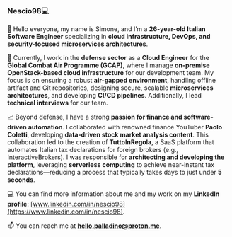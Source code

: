 ### Nescio98💻

<!--
**Nescio98/nescio98** is a ✨ _special_ ✨ repository because its `README.md` (this file) appears on your GitHub profile. -->

👋 Hello everyone, my name is Simone, and I’m a **26-year-old Italian Software Engineer** specializing in **cloud infrastructure, DevOps, and security-focused microservices architectures**.

🚀 Currently, I work in the **defense sector** as a **Cloud Engineer** for the **Global Combat Air Programme (GCAP)**, where I manage **on-premise OpenStack-based cloud infrastructure** for our development team. My focus is on ensuring a robust **air-gapped environment**, handling offline artifact and Git repositories, designing secure, scalable **microservices architectures**, and developing **CI/CD pipelines**. Additionally, I lead **technical interviews** for our team.

📈 Beyond defense, I have a strong **passion for finance and software-driven automation**. I collaborated with renowned finance YouTuber **Paolo Coletti**, developing **data-driven stock market analysis content**. This collaboration led to the creation of **TuttoInRegola**, a SaaS platform that automates Italian tax declarations for foreign brokers (e.g., InteractiveBrokers). I was responsible for **architecting and developing the platform**, leveraging **serverless computing** to achieve near-instant tax declarations—reducing a process that typically takes days to just under **5 seconds**.

💻 You can find more information about me and my work on my **LinkedIn profile**: [www.linkedin.com/in/nescio98](https://www.linkedin.com/in/nescio98).

📫 You can reach me at **hello.palladino@proton.me**.
